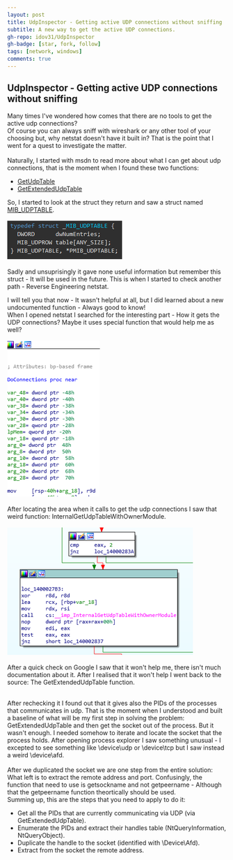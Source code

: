 ```yaml
---
layout: post
title: UdpInspector - Getting active UDP connections without sniffing
subtitle: A new way to get the active UDP connections.
gh-repo: idov31/UdpInspector
gh-badge: [star, fork, follow]
tags: [network, windows]
comments: true
---
```


## UdpInspector - Getting active UDP connections without sniffing
Many times I've wondered how comes that there are no tools to get the active udp connections?<br />
Of course you can always sniff with wireshark or any other tool of your choosing but, why netstat
doesn't have it built in? That is the point that I went for a quest to investigate the matter.<br /><br />
Naturally, I started with msdn to read more about what I can get about udp connections, that is the moment when I found these
two functions:<br />
<ul>
  <li><a href="https://docs.microsoft.com/en-us/windows/win32/api/iphlpapi/nf-iphlpapi-getudptable"><u>GetUdpTable</u></a></li>
  <li><a href="https://docs.microsoft.com/en-us/windows/win32/api/iphlpapi/nf-iphlpapi-getextendedudptable"><u>GetExtendedUdpTable</u></a></li>
</ul>
So, I started to look at the struct they return and saw a struct named <a href="https://docs.microsoft.com/en-us/windows/win32/api/udpmib/ns-udpmib-mib_udptable"><u>MIB_UDPTABLE</u></a>.<br /><br />
<img src="../assets/img/list-udp-connections/udptable.png" alt="udptable" class="center" /><br /><br />
Sadly and unsuprisingly it gave none useful information but remember this struct - It will be used in the future. This is when I started to check another
path - Reverse Engineering netstat.

I will tell you that now - It wasn't helpful at all, but I did learned about a new undocumented function - Always good to know!<br />
When I opened netstat I searched for the interesting part - How it gets the UDP connections? Maybe it uses special function that would help me as well?<br /><br />
<img src="../assets/img/list-udp-connections/netstat1.png" alt="netstatudpfunction" class="center" /><br /><br />
After locating the area when it calls to get the udp connections I saw that weird function: InternalGetUdpTableWithOwnerModule.<br /><br />
<img src="../assets/img/list-udp-connections/netstat2.png" alt="InternalGetUdpTableWithOwnerModule" class="center" /><br /><br />
After a quick check on Google I saw that it won't help me, there isn't much documentation about it. After I realised that it won't help I went back to the source: The GetExtendedUdpTable function.<br /><br />

After rechecking it I found out that it gives also the PIDs of the processes that communicates in udp. That is the moment when I understood and built a baseline of
what will be my first step in solving the problem: GetExtendedUdpTable and then get the socket out of the process. But it wasn't enough. 
I needed somehow to iterate and locate the socket that the process holds. After opening process explorer I saw something unusual - I excepted to see something
like \device\udp or \device\tcp but I saw instead a weird \device\afd.<br /><br />
After we duplicated the socket we are one step from the entire solution: What left is to extract the remote address and port.
Confusingly, the function that need to use is getsockname and not getpeername - Although that the getpeername function theortically should be used.<br />
Summing up, this are the steps that you need to apply to do it:<br />

<ul>
  <li>Get all the PIDs that are currently communicating via UDP (via GetExtendedUdpTable).</li>
  <li>Enumerate the PIDs and extract their handles table (NtQueryInformation, NtQueryObject).</li>
  <li>Duplicate the handle to the socket (identified with \Device\Afd).</li>
  <li>Extract from the socket the remote address.</li>
</ul><br />